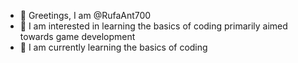 - 👋 Greetings, I am @RufaAnt700
- 👀 I am interested in learning the basics of coding primarily aimed towards game development
- 🌱 I am currently learning the basics of coding

<!---
RufaAnt700/RufaAnt700 is a ✨ special ✨ repository because its `README.md` (this file) appears on your GitHub profile.
You can click the Preview link to take a look at your changes.
--->
